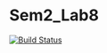 # Sem2_Lab8

[![Build Status](https://travis-ci.org/DavidTsyg/Sem2_Lab8.svg?branch=master)](https://travis-ci.org/DavidTsyg/Sem2_Lab8)


